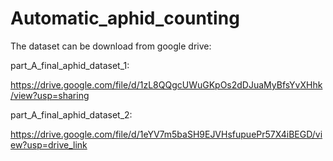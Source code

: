 # Automatic_aphid_counting
The dataset can be download from google drive:



part_A_final_aphid_dataset_1:

https://drive.google.com/file/d/1zL8QQgcUWuGKpOs2dDJuaMyBfsYvXHhk/view?usp=sharing



part_A_final_aphid_dataset_2:

https://drive.google.com/file/d/1eYV7m5baSH9EJVHsfupuePr57X4iBEGD/view?usp=drive_link
